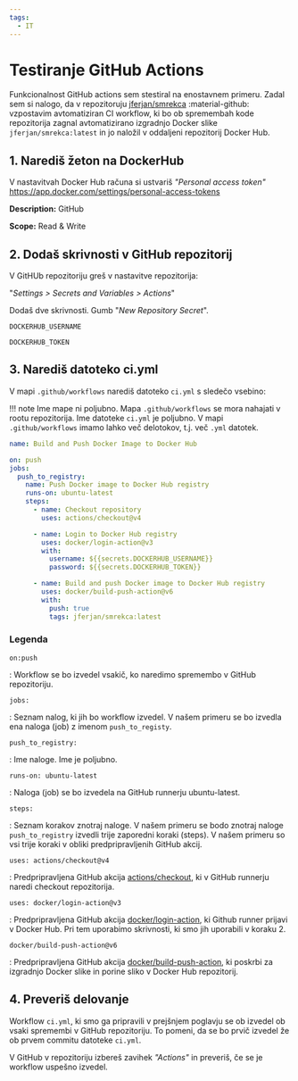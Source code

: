 ```yaml
---
tags:
  - IT
---
```


# Testiranje GitHub Actions

Funkcionalnost GitHub actions sem stestiral na enostavnem primeru. Zadal sem si nalogo, da v repozitoruju [jferjan/smrekca](https://github.com/jferjan/smrekca) :material-github: vzpostavim avtomatiziran CI workflow, ki bo ob spremembah kode repozitorija zagnal avtomatizirano izgradnjo Docker slike `jferjan/smrekca:latest` in jo naložil v oddaljeni repozitorij Docker Hub.


## 1. Narediš žeton na DockerHub

V nastavitvah Docker Hub računa si ustvariš *"Personal access token"*
https://app.docker.com/settings/personal-access-tokens

**Description:** GitHub

**Scope:** Read & Write

## 2. Dodaš skrivnosti v GitHub repozitorij

V GitHUb repozitoriju greš v nastavitve repozitorija: 

"*Settings > Secrets and Variables > Actions*"

Dodaš dve skrivnosti. Gumb "*New Repository Secret*".

`DOCKERHUB_USERNAME`

`DOCKERHUB_TOKEN`

## 3. Narediš datoteko ci.yml

V mapi `.github/workflows` narediš datoteko `ci.yml` s sledečo vsebino:

!!! note
    Ime mape ni poljubno. Mapa `.github/workflows` se mora nahajati v rootu repozitorija.
    Ime datoteke `ci.yml` je poljubno. 
    V mapi `.github/workflows` imamo lahko več delotokov, t.j. več `.yml` datotek.

``` yaml
name: Build and Push Docker Image to Docker Hub

on: push
jobs:
  push_to_registry:
    name: Push Docker image to Docker Hub registry
    runs-on: ubuntu-latest
    steps:
      - name: Checkout repository
        uses: actions/checkout@v4

      - name: Login to Docker Hub registry
        uses: docker/login-action@v3
        with:
          username: ${{secrets.DOCKERHUB_USERNAME}}
          password: ${{secrets.DOCKERHUB_TOKEN}}

      - name: Build and push Docker image to Docker Hub registry
        uses: docker/build-push-action@v6
        with:
          push: true
          tags: jferjan/smrekca:latest
```
### Legenda

`on:push`

: Workflow se bo izvedel vsakič, ko naredimo spremembo v GitHub repozitoriju. 

`jobs:`

: Seznam nalog, ki jih bo workflow izvedel. V našem primeru se bo izvedla ena naloga (job) z imenom `push_to_registy`.

`push_to_registry:`

: Ime naloge. Ime je poljubno.

`runs-on: ubuntu-latest`

: Naloga (job) se bo izvedela na GitHub runnerju ubuntu-latest. 

`steps:`

: Seznam korakov znotraj naloge. V našem primeru se bodo znotraj naloge `push_to_registry` izvedli trije zaporedni koraki (steps). V našem primeru so vsi trije koraki v obliki predpripravljenih GitHub akcij.

`uses: actions/checkout@v4`

: Predpripravljena GitHub akcija [actions/checkout](https://github.com/marketplace/actions/checkout), ki v GitHub runnerju naredi checkout repozitorija.

`uses: docker/login-action@v3`

: Predpripravljena GitHub akcija [docker/login-action](https://github.com/marketplace/actions/docker-login), ki Github runner prijavi v Docker Hub. Pri tem uporabimo skrivnosti, ki smo jih uporabili v koraku 2.

`docker/build-push-action@v6`

: Predpripravljena GitHub akcija [docker/build-push-action](https://github.com/marketplace/actions/build-and-push-docker-images), ki poskrbi za izgradnjo Docker slike in porine sliko v Docker Hub repozitorij.


## 4. Preveriš delovanje

Workflow `ci.yml`, ki smo ga pripravili v prejšnjem poglavju se ob izvedel ob vsaki spremembi v GitHub repozitoriju. To pomeni, da se bo prvič izvedel že ob prvem commitu datoteke `ci.yml`.

V GitHub v repozitoriju izbereš zavihek *"Actions"* in preveriš, če se je workflow uspešno izvedel.
